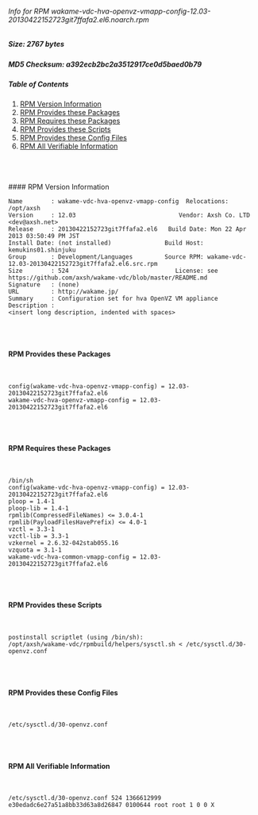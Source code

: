 ###### Info for RPM wakame-vdc-hva-openvz-vmapp-config-12.03-20130422152723git7ffafa2.el6.noarch.rpm  
##### Size: 2767 bytes  
##### MD5 Checksum: a392ecb2bc2a3512917ce0d5baed0b79  
##### Table of Contents  
1. [RPM Version Information](#version)  
2. [RPM Provides these Packages ](#provides)  
3. [RPM Requires these Packages](#requires)  
4. [RPM Provides these Scripts](#scripts)  
5. [RPM Provides these Config Files](#config)  
6. [RPM All Verifiable Information](#verifiable)  
&nbsp;  
&nbsp;  
&nbsp;  

<a name="version" />
#### RPM Version Information  
&nbsp;  

```  
Name        : wakame-vdc-hva-openvz-vmapp-config  Relocations: /opt/axsh 
Version     : 12.03                             Vendor: Axsh Co. LTD <dev@axsh.net>
Release     : 20130422152723git7ffafa2.el6   Build Date: Mon 22 Apr 2013 03:50:49 PM JST
Install Date: (not installed)               Build Host: kemukins01.shinjuku
Group       : Development/Languages         Source RPM: wakame-vdc-12.03-20130422152723git7ffafa2.el6.src.rpm
Size        : 524                              License: see https://github.com/axsh/wakame-vdc/blob/master/README.md
Signature   : (none)
URL         : http://wakame.jp/
Summary     : Configuration set for hva OpenVZ VM appliance
Description :
<insert long description, indented with spaces>
```  

&nbsp;  
&nbsp;  
<a name="provides" />
#### RPM Provides these Packages  
&nbsp;  

```  
config(wakame-vdc-hva-openvz-vmapp-config) = 12.03-20130422152723git7ffafa2.el6
wakame-vdc-hva-openvz-vmapp-config = 12.03-20130422152723git7ffafa2.el6
```  

&nbsp;  
&nbsp;  
<a name="requires" />
#### RPM Requires these Packages  
&nbsp;  

```  
/bin/sh  
config(wakame-vdc-hva-openvz-vmapp-config) = 12.03-20130422152723git7ffafa2.el6
ploop = 1.4-1
ploop-lib = 1.4-1
rpmlib(CompressedFileNames) <= 3.0.4-1
rpmlib(PayloadFilesHavePrefix) <= 4.0-1
vzctl = 3.3-1
vzctl-lib = 3.3-1
vzkernel = 2.6.32-042stab055.16
vzquota = 3.1-1
wakame-vdc-hva-common-vmapp-config = 12.03-20130422152723git7ffafa2.el6
```  

&nbsp;  
&nbsp;  
<a name="scripts" />
#### RPM Provides these Scripts  
&nbsp;  

```  
postinstall scriptlet (using /bin/sh):
/opt/axsh/wakame-vdc/rpmbuild/helpers/sysctl.sh < /etc/sysctl.d/30-openvz.conf
```  

&nbsp;  
&nbsp;  
<a name="config" />
#### RPM Provides these Config Files  
&nbsp;  

```  
/etc/sysctl.d/30-openvz.conf
```  

&nbsp;  
&nbsp;  
<a name="verifiable" />
#### RPM All Verifiable Information  
&nbsp;  

```  
/etc/sysctl.d/30-openvz.conf 524 1366612999 e30edadc6e27a51a8bb33d63a8d26847 0100644 root root 1 0 0 X
```  

&nbsp;  
